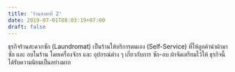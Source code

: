 ```yaml
---
title: 'ร้านสาขาที่ 2'
date: 2019-07-01T08:03:19+07:00
draft: false
---
```


ธุรกิจร้านสะดวกซัก (Laundromat) เป็นร้านให้บริการตนเอง (Self-Service) ที่ให้ลูกค้านำผ้ามาซัก และ อบในร้าน โดยเครื่องจักร และ อุปกรณ์ต่าง ๆ เกี่ยวกับการ ซัก-อบ ผ้าจัดเตรียมไว้ให้ ธุรกิจนี้ได้รับความนิยมเป็นอย่างมาก
